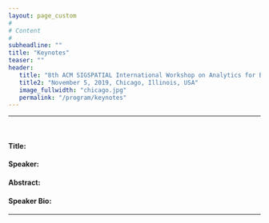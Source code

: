 ```yaml
---
layout: page_custom
#
# Content
#
subheadline: ""
title: "Keynotes"
teaser: ""
header:
   title: "8th ACM SIGSPATIAL International Workshop on Analytics for Big Geospatial Data (BigSpatial 2019)"
   title2: "November 5, 2019, Chicago, Illinois, USA"
   image_fullwidth: "chicago.jpg"
   permalink: "/program/keynotes"
---
```

  
<style type="text/css">
.image-left {
display: block;
margin-left: auto;
margin-right: 10px;
float: left;
}
</style> 

<a id="talk1"> </a> 

---------------------------------------
<br />
  
#### Title:   

#### Speaker: 

#### Abstract: 

#### Speaker Bio: 

---------------------------------------

<br />
<br />






